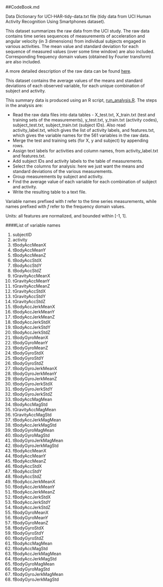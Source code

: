 ##CodeBook.md

Data Dictionary for UCI-HAR-tidy-data.txt file 
(tidy data from UCI Human Activity Recognition Using Smartphones dataset).

This dataset summarizes the raw data from the UCI study. The raw data contains time series sequences of measurements of acceleration and angular velocity (in 3 dimensions) from individual subjects engaged in various activities. The mean value and standard deviation for each sequence of measured values (over some time window) are also included. Corresponding frequency domain values (obtained by Fourier transform) are also included.

A more detailed description of the raw data can be found [here](https://github.com/cklopfenstein/getting-data-project/blob/master/UCIdocs/README.txt).

This dataset contains the average values of the means and standard deviations of each observed variable, for each unique combination of subject and activity. 

This summary data is produced using an R script, [run_analysis.R](https://github.com/cklopfenstein/getting-data-project/blob/master/run_analysis.R). The steps in the analysis are:
    
* Read the raw data files into data tables - X_test.txt, X_train.txt (test and training sets of the measurements), y_test.txt, y_train.txt (activity codes), subject_test.txt, subject_train.txt (subject IDs). Also read activity_label.txt, which gives the list of activity labels, and features.txt, which gives the variable names for the 561 variables in the raw data.
* Merge the test and training sets (for X, y and subject) by appending rows.
* Assign text labels for activities and column names, from activity_label.txt and features.txt.
* Add subject IDs and activity labels to the table of measurements.
* Select the columns for analysis: here we just want the means and standard deviations of the various measurements.
* Group measurements by subject and activity.
* Find the average value of each variable for each combination of subject and activity.
* Write the resulting table to a text file.


Variable names prefixed with *t* refer to the time series measurements, while names prefixed with *f* refer to the frequency domain values.

Units: all features are normalized, and bounded within [-1, 1].

####List of variable names

1. subjectID
1. activity
1. tBodyAccMeanX
1. tBodyAccMeanY
1. tBodyAccMeanZ
1. tBodyAccStdX
1. tBodyAccStdY
1. tBodyAccStdZ
1. tGravityAccMeanX
1. tGravityAccMeanY
1. tGravityAccMeanZ
1. tGravityAccStdX
1. tGravityAccStdY
1. tGravityAccStdZ
1. tBodyAccJerkMeanX
1. tBodyAccJerkMeanY
1. tBodyAccJerkMeanZ
1. tBodyAccJerkStdX
1. tBodyAccJerkStdY
1. tBodyAccJerkStdZ
1. tBodyGyroMeanX
1. tBodyGyroMeanY
1. tBodyGyroMeanZ
1. tBodyGyroStdX
1. tBodyGyroStdY
1. tBodyGyroStdZ
1. tBodyGyroJerkMeanX
1. tBodyGyroJerkMeanY
1. tBodyGyroJerkMeanZ
1. tBodyGyroJerkStdX
1. tBodyGyroJerkStdY
1. tBodyGyroJerkStdZ
1. tBodyAccMagMean
1. tBodyAccMagStd
1. tGravityAccMagMean
1. tGravityAccMagStd
1. tBodyAccJerkMagMean
1. tBodyAccJerkMagStd
1. tBodyGyroMagMean
1. tBodyGyroMagStd
1. tBodyGyroJerkMagMean
1. tBodyGyroJerkMagStd
1. fBodyAccMeanX
1. fBodyAccMeanY
1. fBodyAccMeanZ
1. fBodyAccStdX
1. fBodyAccStdY
1. fBodyAccStdZ
1. fBodyAccJerkMeanX
1. fBodyAccJerkMeanY
1. fBodyAccJerkMeanZ
1. fBodyAccJerkStdX
1. fBodyAccJerkStdY
1. fBodyAccJerkStdZ
1. fBodyGyroMeanX
1. fBodyGyroMeanY
1. fBodyGyroMeanZ
1. fBodyGyroStdX
1. fBodyGyroStdY
1. fBodyGyroStdZ
1. fBodyAccMagMean
1. fBodyAccMagStd
1. fBodyAccJerkMagMean
1. fBodyAccJerkMagStd
1. fBodyGyroMagMean
1. fBodyGyroMagStd
1. fBodyGyroJerkMagMean
1. fBodyGyroJerkMagStd